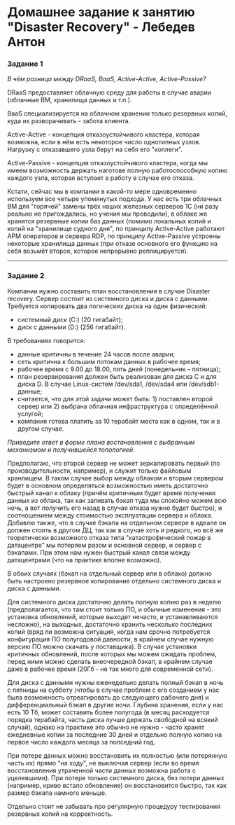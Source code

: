 # Домашнее задание к занятию "Disaster Recovery" - Лебедев Антон

### Задание 1

*В чём разница между DRaaS, BaaS, Active-Active, Active-Passive?*

DRaaS предоставляет облачную среду для работы в случае аварии (облачные ВМ, хранилища данных и т.п.).

BaaS специализируется на облачном хранении только резервных копий, куда их разворачивать - забота клиента.

Active-Active - концепция отказоустойчивого кластера, которая возможна, если в нём есть некоторое число однотипных узлов. Нагрузку с отказавшего узла берут на себя его "коллеги".

Active-Passive - концепция отказоустойчивого кластера, когда мы имеем возможность держать наготове полную работоспособную копию каждого узла, которая вступает в работу в случае его отказа.

Кстати, сейчас мы в компании в какой-то мере одновременно используем все четыре упомянутых подхода. У нас есть три облачных ВМ для "горячей" замены трёх наших железных серверов 1С (ни разу реально не пригождались, но учения мы проводили), в облаке же хранятся резервные копии баз данных (помимо локальных копий и копий на "хранилище судного дня", по принципу Active-Active работают АРМ операторов и сервера RDP, по принципу Active-Passive устроены некоторые хранилища данных (при отказе основного его функцию на себя возьмёт второе, которое непрерывно реплицируется).

---

### Задание 2

Компании нужно составить план восстановления в случае Disaster recovery. Сервер состоит из системного диска и диска с данными. 
Требуется копировать два логических диска на один физический: 
- системный диск (C:) (20 гигабайт);
- диск с данными (D:) (256 гигабайт). 

В требованиях говорится: 
- данные критичны в течение 24 часов после аварии;
- сеть критична к большим потокам данных в рабочее время;
- рабочее время с 9.00 до 18.00, пять дней (понедельник – пятница);
- план резервирования должен быть реализован для диска C и для диска D. В случае Linux-систем /dev/sda1, /dev/sda4 или /dev/sdb1-данные;
- считается, что для этой задачи может быть: 1) поставлен второй сервер или 2) выбрана облачная инфраструктура с определённой услугой;
- компания готова платить за 10 терабайт места как в одном, так и в другом случае.
 
*Приведите ответ в форме плана востановления с выбранным механизмом и получившейся топологией.*

Предполагаю, что второй сервер не может зеркалировать первый (по производительности, например), и служит только файловым хранлищем. В таком случае выбор между облаком и вторым сервером будет в основном определяться возможностью иметь достаточно быстрый канал к облаку (причём критичным будет время получения данных из облака, так как заливать бэкап туда мы спокойно можем всю ночь, а вот получить его назад в случае отказа нужно будет быстро), и соотношением между стоимостью эксплуатации сервера и облака. Добавлю также, что в случае бэкапа на отдельном сервере в идеале он должен стоять в другом ДЦ, так как в случае хоть и редкого, но всё же теоретически возможного отказа типа "катастрофический пожар в датацентре" мы потеряем разом и основной сервер, и сервер с бэкапами. При этом нам нужен быстрый канал связи между датацентрами (что на практике вполне возможно).

В обоих случаях (бэкап на отдельный сервер или в облако) должно быть настроено резервное копирование отдельно системного диска и диска с данными. 

Для системного диска достаточно делать полную копию раз в неделю (предполагается, что там стоит только ПО, и обычные изменения - это установка обновлений, которые выходят нечасто, и устанавливаются несложно), на выходных, достаточно хранить несколько последних копий (вряд ли возможна ситуация, когда нам срочно потребуется конфигурация ПО полугодовой давности, в крайнем случае нужную версию ПО можно скачать у поставщика). В случае установки критичных обновлений, после которых мы можем ожидать проблем, перед ними можно сделать внеочередной бэкап, в крайнем случае даже в рабочее время (20Гб - не так много для современной сети). 

Для диска с данными нужны еженедельно делать полный бэкап в ночь с пятницы на субботу (чтобы в случае проблем с его созданием у нас была возможность отреагировать до следующего рабочего дня) и дифференциальный бэкап в другие ночи. Глубина хранения, если у нас есть 10 Тб, может составить более полугода (в месяц расходуется порядка терабайта, часть диска лучше держать свободной на всякий случай), однако на практике это обычно не нужно - часто хранят ежедневные копии за последние 30 дней и отдельно полную копию на первое число каждого месяца за полседний год.

При потере данных можно восстановить их полностью (или потерянную часть их) прямо "на ходу", не выключая сервер (если во время восстановления утраченной части данных возможна работа с уцелевшими). При потере только системного диска, без потери данных (например, криво встало обновление) он восстановится быстро, так как размер бэкапа намного меньше.

Отдельно стоит не забывать про регулярную процедуру тестирования резервных копий на корректность.
